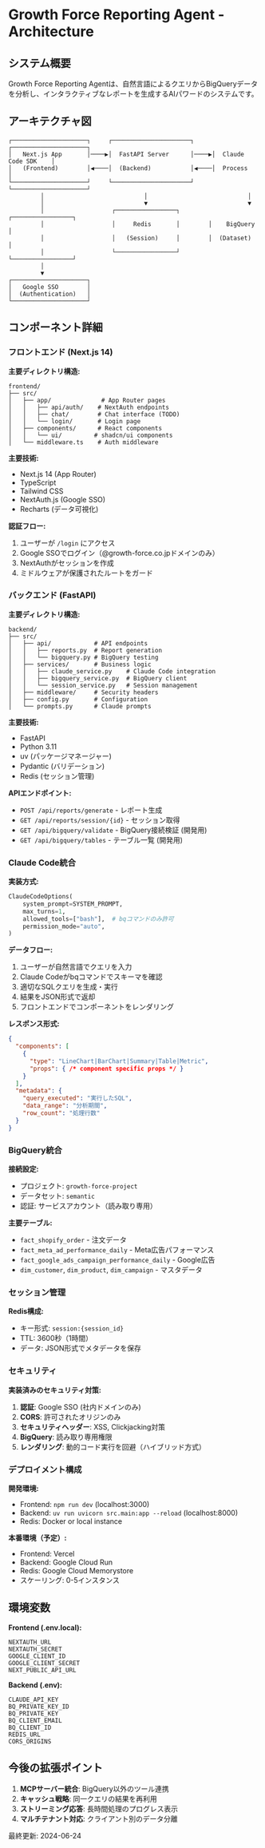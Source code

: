 # Growth Force Reporting Agent - Architecture

## システム概要

Growth Force Reporting Agentは、自然言語によるクエリからBigQueryデータを分析し、インタラクティブなレポートを生成するAIパワードのシステムです。

## アーキテクチャ図

```
┌─────────────────────┐     ┌──────────────────────┐     ┌─────────────────────┐
│   Next.js App       │────▶│  FastAPI Server      │────▶│  Claude Code SDK    │
│   (Frontend)        │◀────│  (Backend)           │◀────│  Process            │
└─────────────────────┘     └──────────────────────┘     └─────────────────────┘
         │                            │                            │
         │                            ▼                            ▼
         │                   ┌─────────────────┐        ┌─────────────────┐
         │                   │     Redis       │        │    BigQuery     │
         │                   │   (Session)     │        │  (Dataset)      │
         │                   └─────────────────┘        └─────────────────┘
         │
         ▼
┌─────────────────────┐
│   Google SSO        │
│  (Authentication)   │
└─────────────────────┘
```

## コンポーネント詳細

### フロントエンド (Next.js 14)

**主要ディレクトリ構造:**
```
frontend/
├── src/
│   ├── app/              # App Router pages
│   │   ├── api/auth/    # NextAuth endpoints
│   │   ├── chat/        # Chat interface (TODO)
│   │   └── login/       # Login page
│   ├── components/      # React components
│   │   └── ui/         # shadcn/ui components
│   └── middleware.ts    # Auth middleware
```

**主要技術:**
- Next.js 14 (App Router)
- TypeScript
- Tailwind CSS
- NextAuth.js (Google SSO)
- Recharts (データ可視化)

**認証フロー:**
1. ユーザーが `/login` にアクセス
2. Google SSOでログイン（@growth-force.co.jpドメインのみ）
3. NextAuthがセッションを作成
4. ミドルウェアが保護されたルートをガード

### バックエンド (FastAPI)

**主要ディレクトリ構造:**
```
backend/
├── src/
│   ├── api/            # API endpoints
│   │   ├── reports.py  # Report generation
│   │   └── bigquery.py # BigQuery testing
│   ├── services/       # Business logic
│   │   ├── claude_service.py    # Claude Code integration
│   │   ├── bigquery_service.py  # BigQuery client
│   │   └── session_service.py   # Session management
│   ├── middleware/     # Security headers
│   ├── config.py       # Configuration
│   └── prompts.py      # Claude prompts
```

**主要技術:**
- FastAPI
- Python 3.11
- uv (パッケージマネージャー)
- Pydantic (バリデーション)
- Redis (セッション管理)

**APIエンドポイント:**
- `POST /api/reports/generate` - レポート生成
- `GET /api/reports/session/{id}` - セッション取得
- `GET /api/bigquery/validate` - BigQuery接続検証 (開発用)
- `GET /api/bigquery/tables` - テーブル一覧 (開発用)

### Claude Code統合

**実装方式:**
```python
ClaudeCodeOptions(
    system_prompt=SYSTEM_PROMPT,
    max_turns=1,
    allowed_tools=["bash"],  # bqコマンドのみ許可
    permission_mode="auto",
)
```

**データフロー:**
1. ユーザーが自然言語でクエリを入力
2. Claude Codeがbqコマンドでスキーマを確認
3. 適切なSQLクエリを生成・実行
4. 結果をJSON形式で返却
5. フロントエンドでコンポーネントをレンダリング

**レスポンス形式:**
```json
{
  "components": [
    {
      "type": "LineChart|BarChart|Summary|Table|Metric",
      "props": { /* component specific props */ }
    }
  ],
  "metadata": {
    "query_executed": "実行したSQL",
    "data_range": "分析期間",
    "row_count": "処理行数"
  }
}
```

### BigQuery統合

**接続設定:**
- プロジェクト: `growth-force-project`
- データセット: `semantic`
- 認証: サービスアカウント（読み取り専用）

**主要テーブル:**
- `fact_shopify_order` - 注文データ
- `fact_meta_ad_performance_daily` - Meta広告パフォーマンス
- `fact_google_ads_campaign_performance_daily` - Google広告
- `dim_customer`, `dim_product`, `dim_campaign` - マスタデータ

### セッション管理

**Redis構成:**
- キー形式: `session:{session_id}`
- TTL: 3600秒（1時間）
- データ: JSON形式でメタデータを保存

### セキュリティ

**実装済みのセキュリティ対策:**
1. **認証**: Google SSO (社内ドメインのみ)
2. **CORS**: 許可されたオリジンのみ
3. **セキュリティヘッダー**: XSS, Clickjacking対策
4. **BigQuery**: 読み取り専用権限
5. **レンダリング**: 動的コード実行を回避（ハイブリッド方式）

### デプロイメント構成

**開発環境:**
- Frontend: `npm run dev` (localhost:3000)
- Backend: `uv run uvicorn src.main:app --reload` (localhost:8000)
- Redis: Docker or local instance

**本番環境（予定）:**
- Frontend: Vercel
- Backend: Google Cloud Run
- Redis: Google Cloud Memorystore
- スケーリング: 0-5インスタンス

## 環境変数

**Frontend (.env.local):**
```
NEXTAUTH_URL
NEXTAUTH_SECRET
GOOGLE_CLIENT_ID
GOOGLE_CLIENT_SECRET
NEXT_PUBLIC_API_URL
```

**Backend (.env):**
```
CLAUDE_API_KEY
BQ_PRIVATE_KEY_ID
BQ_PRIVATE_KEY
BQ_CLIENT_EMAIL
BQ_CLIENT_ID
REDIS_URL
CORS_ORIGINS
```

## 今後の拡張ポイント

1. **MCPサーバー統合**: BigQuery以外のツール連携
2. **キャッシュ戦略**: 同一クエリの結果を再利用
3. **ストリーミング応答**: 長時間処理のプログレス表示
4. **マルチテナント対応**: クライアント別のデータ分離

最終更新: 2024-06-24
